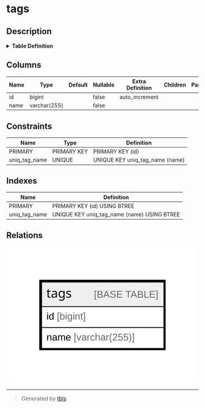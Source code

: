 # tags

## Description

<details>
<summary><strong>Table Definition</strong></summary>

```sql
CREATE TABLE `tags` (
  `id` bigint NOT NULL AUTO_INCREMENT,
  `name` varchar(255) CHARACTER SET utf8mb4 COLLATE utf8mb4_bin NOT NULL,
  PRIMARY KEY (`id`),
  UNIQUE KEY `uniq_tag_name` (`name`)
) ENGINE=InnoDB AUTO_INCREMENT=[Redacted by tbls] DEFAULT CHARSET=utf8mb4 COLLATE=utf8mb4_bin
```

</details>

## Columns

| Name | Type | Default | Nullable | Extra Definition | Children | Parents | Comment |
| ---- | ---- | ------- | -------- | ---------------- | -------- | ------- | ------- |
| id | bigint |  | false | auto_increment |  |  |  |
| name | varchar(255) |  | false |  |  |  |  |

## Constraints

| Name | Type | Definition |
| ---- | ---- | ---------- |
| PRIMARY | PRIMARY KEY | PRIMARY KEY (id) |
| uniq_tag_name | UNIQUE | UNIQUE KEY uniq_tag_name (name) |

## Indexes

| Name | Definition |
| ---- | ---------- |
| PRIMARY | PRIMARY KEY (id) USING BTREE |
| uniq_tag_name | UNIQUE KEY uniq_tag_name (name) USING BTREE |

## Relations

![er](tags.svg)

---

> Generated by [tbls](https://github.com/k1LoW/tbls)
